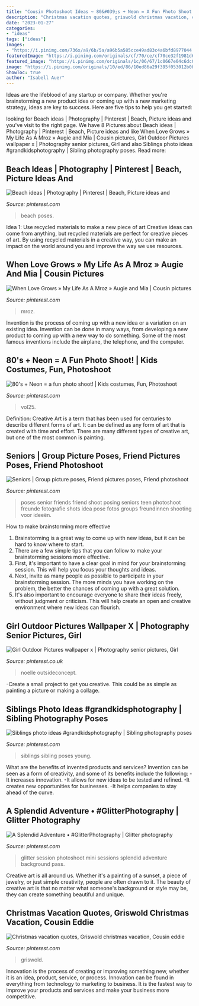 ```yaml
---
title: "Cousin Photoshoot Ideas ~ 80&#039;s + Neon = A Fun Photo Shoot!"
description: "Christmas vacation quotes, griswold christmas vacation, cousin eddie"
date: "2023-01-27"
categories:
- "ideas"
tags: ["ideas"]
images:
- "https://i.pinimg.com/736x/a9/6b/5a/a96b5a585cce49ad83c4a6bfd8977044.jpg"
featuredImage: "https://i.pinimg.com/originals/cf/70/ce/cf70ce32f1981d64ed82875772e33dfa.jpg"
featured_image: "https://i.pinimg.com/originals/1c/06/67/1c0667e04c6dc0923078232e9cb424b5.jpg"
image: "https://i.pinimg.com/originals/10/ed/86/10ed86a29f395f053012b0b6c38d4a09.jpg"
ShowToc: true
author: "Isabell Auer"
---
```



Ideas are the lifeblood of any startup or company. Whether you're brainstorming a new product idea or coming up with a new marketing strategy, ideas are key to success. Here are five tips to help you get started: 

	

		
looking for Beach ideas | Photography | Pinterest | Beach, Picture ideas and you've visit to the right page. We have 8 Pictures about Beach ideas | Photography | Pinterest | Beach, Picture ideas and like When Love Grows » My Life As A Mroz » Augie and Mia | Cousin pictures, Girl Outdoor Pictures wallpaper x | Photography senior pictures, Girl and also Siblings photo ideas #grandkidsphotography | Sibling photography poses. Read more:
		
    
## Beach Ideas | Photography | Pinterest | Beach, Picture Ideas And

<img loading=lazy src="https://s-media-cache-ak0.pinimg.com/originals/6e/2f/2c/6e2f2c7ea844c7c6a575f5086214f82f.jpg" onerror="this.onerror=null;this.src='https://tse3.mm.bing.net/th?id=OIP.sWiB4fzMr6noO97whxNmCgHaFj&amp;pid=15.1';" alt="Beach ideas | Photography | Pinterest | Beach, Picture ideas and">

_Source: pinterest.com_

>beach poses. 

	

Idea 1: Use recycled materials to make a new piece of art
Creative ideas can come from anything, but recycled materials are perfect for creative pieces of art. By using recycled materials in a creative way, you can make an impact on the world around you and improve the way we use resources.

    
## When Love Grows » My Life As A Mroz » Augie And Mia | Cousin Pictures

<img loading=lazy src="https://i.pinimg.com/originals/1c/06/67/1c0667e04c6dc0923078232e9cb424b5.jpg" onerror="this.onerror=null;this.src='https://tse2.mm.bing.net/th?id=OIP.HwiKuTVCSypMcKBZth8cpAHaO5&amp;pid=15.1';" alt="When Love Grows » My Life As A Mroz » Augie and Mia | Cousin pictures">

_Source: pinterest.com_

>mroz. 

	

Invention is the process of coming up with a new idea or a variation on an existing idea. Invention can be done in many ways, from developing a new product to coming up with a new way to do something. Some of the most famous inventions include the airplane, the telephone, and the computer.

    
## 80&#039;s + Neon = A Fun Photo Shoot! | Kids Costumes, Fun, Photoshoot

<img loading=lazy src="https://i.pinimg.com/originals/41/a3/62/41a3627ed0e6d027d958a5103ef17083.jpg" onerror="this.onerror=null;this.src='https://tse1.mm.bing.net/th?id=OIP.4YP70NSpMdJN8R_6rVnLHgHaLE&amp;pid=15.1';" alt="80&#039;s + Neon = a fun photo shoot! | Kids costumes, Fun, Photoshoot">

_Source: pinterest.com_

>vol25. 

	

Definition:
Creative Art is a term that has been used for centuries to describe different forms of art. It can be defined as any form of art that is created with time and effort. There are many different types of creative art, but one of the most common is painting.

    
## Seniors | Group Picture Poses, Friend Pictures Poses, Friend Photoshoot

<img loading=lazy src="https://i.pinimg.com/originals/cf/70/ce/cf70ce32f1981d64ed82875772e33dfa.jpg" onerror="this.onerror=null;this.src='https://tse2.mm.bing.net/th?id=OIP.BW0KmBGYT9wb5P2tyk6lSgHaFS&amp;pid=15.1';" alt="Seniors | Group picture poses, Friend pictures poses, Friend photoshoot">

_Source: pinterest.com_

>poses senior friends friend shoot posing seniors teen photoshoot freunde fotografie shots idea pose fotos groups freundinnen shooting voor ideeën. 

	

How to make brainstorming more effective
1. Brainstorming is a great way to come up with new ideas, but it can be hard to know where to start.
2. There are a few simple tips that you can follow to make your brainstorming sessions more effective.
3. First, it's important to have a clear goal in mind for your brainstorming session. This will help you focus your thoughts and ideas.
4. Next, invite as many people as possible to participate in your brainstorming session. The more minds you have working on the problem, the better the chances of coming up with a great solution.
5. It's also important to encourage everyone to share their ideas freely, without judgment or criticism. This will help create an open and creative environment where new ideas can flourish.

    
## Girl Outdoor Pictures Wallpaper X | Photography Senior Pictures, Girl

<img loading=lazy src="https://i.pinimg.com/736x/71/c6/b6/71c6b661f8acb2b39cd26ec09f13b8d3.jpg" onerror="this.onerror=null;this.src='https://tse1.mm.bing.net/th?id=OIP.W-PpMBkB7toh3Lx25UTfTwHaLI&amp;pid=15.1';" alt="Girl Outdoor Pictures wallpaper x | Photography senior pictures, Girl">

_Source: pinterest.co.uk_

>noelle outsideconcept. 

	

-Create a small project to get you creative. This could be as simple as painting a picture or making a collage. 

    
## Siblings Photo Ideas #grandkidsphotography | Sibling Photography Poses

<img loading=lazy src="https://i.pinimg.com/originals/84/31/d1/8431d130851c9d7df20e7454fe60ec6e.jpg" onerror="this.onerror=null;this.src='https://tse1.mm.bing.net/th?id=OIP.wMmnGH2L_svCXs9tLX8FKgHaLI&amp;pid=15.1';" alt="Siblings photo ideas #grandkidsphotography | Sibling photography poses">

_Source: pinterest.com_

>siblings sibling poses young. 

	

What are the benefits of invented products and services?
Invention can be seen as a form of creativity, and some of its benefits include the following: 
-It increases innovation. 
-It allows for new ideas to be tested and refined. 
-It creates new opportunities for businesses. 
-It helps companies to stay ahead of the curve.

    
## A Splendid Adventure • #GlitterPhotography | Glitter Photography

<img loading=lazy src="https://i.pinimg.com/736x/a9/6b/5a/a96b5a585cce49ad83c4a6bfd8977044.jpg" onerror="this.onerror=null;this.src='https://tse3.mm.bing.net/th?id=OIP.HFAMp0Xb4FudYFcn3EgOyQHaLH&amp;pid=15.1';" alt="A Splendid Adventure • #GlitterPhotography | Glitter photography">

_Source: pinterest.com_

>glitter session photoshoot mini sessions splendid adventure background pass. 

	

Creative art is all around us. Whether it's a painting of a sunset, a piece of jewelry, or just simple creativity, people are often drawn to it. The beauty of creative art is that no matter what someone's background or style may be, they can create something beautiful and unique.

    
## Christmas Vacation Quotes, Griswold Christmas Vacation, Cousin Eddie

<img loading=lazy src="https://i.pinimg.com/originals/10/ed/86/10ed86a29f395f053012b0b6c38d4a09.jpg" onerror="this.onerror=null;this.src='https://tse3.mm.bing.net/th?id=OIP.MM424x8yFn4I4HGIhhMbtQHaFk&amp;pid=15.1';" alt="Christmas vacation quotes, Griswold christmas vacation, Cousin eddie">

_Source: pinterest.com_

>griswold. 

	

Innovation is the process of creating or improving something new, whether it is an idea, product, service, or process. Innovation can be found in everything from technology to marketing to business. It is the fastest way to improve your products and services and make your business more competitive.

